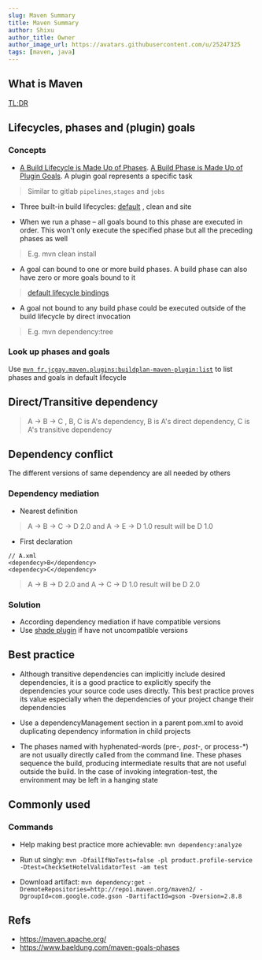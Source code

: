 ```yaml
---
slug: Maven Summary
title: Maven Summary
author: Shixu
author_title: Owner
author_image_url: https://avatars.githubusercontent.com/u/25247325
tags: [maven, java]
---
```


<head>
  <title>Head Metadata customized title!</title>
  <meta charSet="utf-8" />
  <meta name="mvn" content="summary" />
</head>

## What is Maven
[TL;DR](https://maven.apache.org/guides/getting-started/index.html#What_is_Maven)

## Lifecycles, phases and (plugin) goals

### Concepts
- [A Build Lifecycle is Made Up of Phases](https://maven.apache.org/guides/introduction/introduction-to-the-lifecycle.html#a-build-lifecycle-is-made-up-of-phases). [A Build Phase is Made Up of Plugin Goals](https://maven.apache.org/guides/introduction/introduction-to-the-lifecycle.html#a-build-lifecycle-is-made-up-of-phases). A plugin goal represents a specific task

> Similar to gitlab `pipelines`,`stages` and `jobs`

- Three built-in build lifecycles: [default](https://maven.apache.org/guides/introduction/introduction-to-the-lifecycle.html#default-lifecycle) , clean and site

- When we run a phase – all goals bound to this phase are executed in order. This won't only execute the specified phase but all the preceding phases as well

> E.g. mvn clean install

- A goal can bound to one or more build phases. A build phase can also have zero or more goals bound to it

> [default lifecycle bindings](https://maven.apache.org/guides/introduction/introduction-to-the-lifecycle.html#default-lifecycle-bindings-packaging-ejb-ejb3-jar-par-rar-war)

- A goal not bound to any build phase could be executed outside of the build lifecycle by direct invocation

> E.g. mvn dependency:tree

### Look up phases and goals

Use [`mvn fr.jcgay.maven.plugins:buildplan-maven-plugin:list`](https://stackoverflow.com/questions/1709625/maven-command-to-list-lifecycle-phases-along-with-bound-goals) to list phases and goals in default lifecycle

## Direct/Transitive dependency
> A -> B -> C , B, C is A's dependency, B is A's direct dependency, C is A's transitive dependency

## Dependency conflict

The different versions of same dependency are all needed by others

### Dependency mediation

- Nearest definition

> A -> B -> C -> D 2.0 and A -> E -> D 1.0  result will be D 1.0

- First declaration

```
// A.xml
<dependecy>B</dependency>
<dependecy>C</dependency>
```
> A -> B -> D 2.0 and A -> C -> D 1.0  result will be D 2.0


### Solution

- According dependency mediation if have compatible versions
- Use [shade plugin](https://maven.apache.org/plugins/maven-shade-plugin/) if have not uncompatible versions

## Best practice

- Although transitive dependencies can implicitly include desired dependencies, it is a good practice to explicitly specify the dependencies your source code uses directly. This best practice proves its value especially when the dependencies of your project change their dependencies

- Use a dependencyManagement section in a parent pom.xml to avoid duplicating dependency information in child projects

- The phases named with hyphenated-words (pre-*, post-*, or process-*) are not usually directly called from the command line. These phases sequence the build, producing intermediate results that are not useful outside the build. In the case of invoking integration-test, the environment may be left in a hanging state

## Commonly used

### Commands

- Help making best practice more achievable: `mvn dependency:analyze`

- Run ut singly: `mvn -DfailIfNoTests=false -pl product.profile-service -Dtest=CheckSetHotelValidatorTest -am test`

- Download artifact: `mvn dependency:get -DremoteRepositories=http://repo1.maven.org/maven2/ -DgroupId=com.google.code.gson -DartifactId=gson -Dversion=2.8.8`

## Refs

- https://maven.apache.org/
- https://www.baeldung.com/maven-goals-phases
